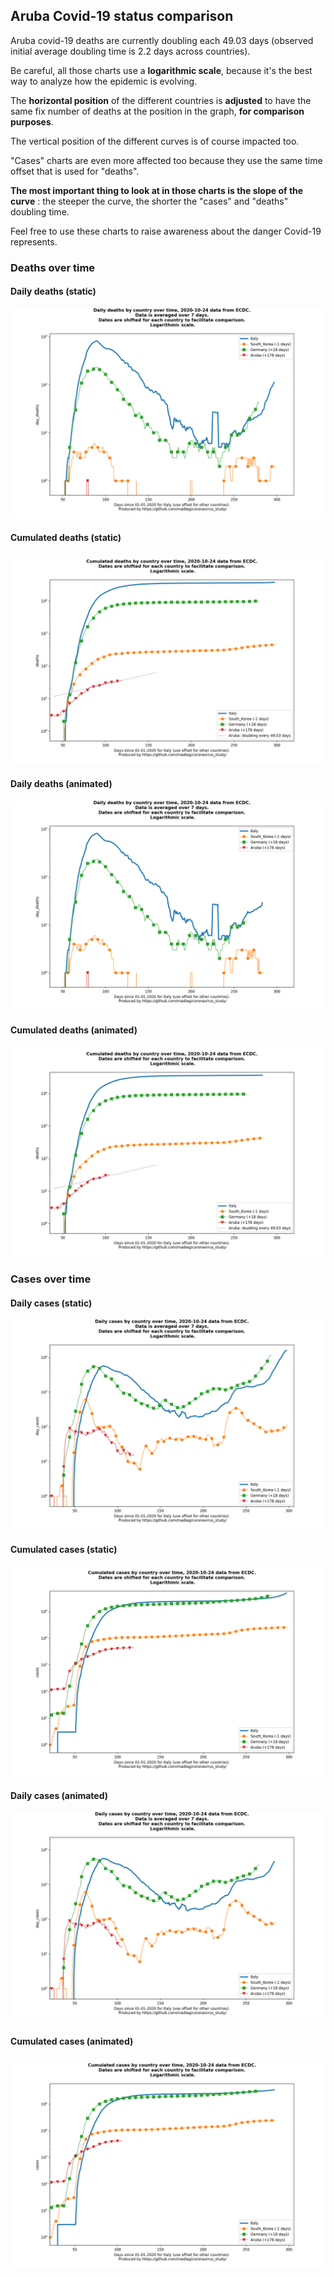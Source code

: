 ## Aruba Covid-19 status comparison 

Aruba covid-19 deaths are currently doubling each 49.03 days (observed initial average doubling time is 2.2 days across countries).



Be careful, all those charts use a **logarithmic scale**, because it's the best way to analyze how the epidemic is evolving.
 
The **horizontal position** of the different countries is **adjusted** to have the same fix number of deaths at the position in the graph, **for comparison purposes**.

The vertical position of the different curves is of course impacted too.

"Cases" charts are even more affected too because they use the same time offset that is used for "deaths".

**The most important thing to look at in those charts is the slope of the curve** : the steeper the curve, the shorter the "cases" and "deaths" doubling time.

Feel free to use these charts to raise awareness about the danger Covid-19 represents. 


 
### Deaths over time
 
#### Daily deaths (static)
![Aruba covid-19 daily deaths static chart](https://raw.githubusercontent.com/madlag/coronavirus_study/master/notebooks/graphs/2020-10-24/countries/Aruba/2020-10-24_Aruba_day_deaths.png "Aruba covid-19 day_deaths static chart")   
 
#### Cumulated deaths (static)
![Aruba covid-19 cumulated deaths static chart](https://raw.githubusercontent.com/madlag/coronavirus_study/master/notebooks/graphs/2020-10-24/countries/Aruba/2020-10-24_Aruba_deaths.png "Aruba covid-19 deaths static chart")   
 
#### Daily deaths (animated)
![Aruba covid-19 daily deaths animated chart](https://raw.githubusercontent.com/madlag/coronavirus_study/master/notebooks/graphs/2020-10-24/countries/Aruba/2020-10-24_Aruba_day_deaths.gif "Aruba covid-19 day_deaths animated chart")   
 
#### Cumulated deaths (animated)
![Aruba covid-19 cumulated deaths animated chart](https://raw.githubusercontent.com/madlag/coronavirus_study/master/notebooks/graphs/2020-10-24/countries/Aruba/2020-10-24_Aruba_deaths.gif "Aruba covid-19 deaths animated chart")   

 
### Cases over time
 
#### Daily cases (static)
![Aruba covid-19 daily cases static chart](https://raw.githubusercontent.com/madlag/coronavirus_study/master/notebooks/graphs/2020-10-24/countries/Aruba/2020-10-24_Aruba_day_cases.png "Aruba covid-19 day_cases static chart")   
 
#### Cumulated cases (static)
![Aruba covid-19 cumulated cases static chart](https://raw.githubusercontent.com/madlag/coronavirus_study/master/notebooks/graphs/2020-10-24/countries/Aruba/2020-10-24_Aruba_cases.png "Aruba covid-19 cases static chart")   
 
#### Daily cases (animated)
![Aruba covid-19 daily cases animated chart](https://raw.githubusercontent.com/madlag/coronavirus_study/master/notebooks/graphs/2020-10-24/countries/Aruba/2020-10-24_Aruba_day_cases.gif "Aruba covid-19 day_cases animated chart")   
 
#### Cumulated cases (animated)
![Aruba covid-19 cumulated cases animated chart](https://raw.githubusercontent.com/madlag/coronavirus_study/master/notebooks/graphs/2020-10-24/countries/Aruba/2020-10-24_Aruba_cases.gif "Aruba covid-19 cases animated chart")   

